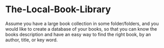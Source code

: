 The-Local-Book-Library
======================

Assume you have a large book collection in some folder/folders, and you would like to create a database of your books, so that you can know the books description and have an easy way to find the right book, by an author, title, or key word.
